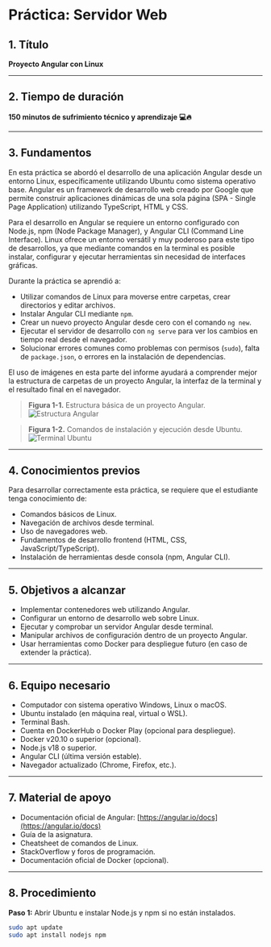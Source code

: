 # Práctica: Servidor Web

## 1. Título  
**Proyecto Angular con Linux**

---

## 2. Tiempo de duración  
**150 minutos de sufrimiento técnico y aprendizaje 💻🔥**

---

## 3. Fundamentos

En esta práctica se abordó el desarrollo de una aplicación Angular desde un entorno Linux, específicamente utilizando Ubuntu como sistema operativo base. Angular es un framework de desarrollo web creado por Google que permite construir aplicaciones dinámicas de una sola página (SPA - Single Page Application) utilizando TypeScript, HTML y CSS.

Para el desarrollo en Angular se requiere un entorno configurado con Node.js, npm (Node Package Manager), y Angular CLI (Command Line Interface). Linux ofrece un entorno versátil y muy poderoso para este tipo de desarrollos, ya que mediante comandos en la terminal es posible instalar, configurar y ejecutar herramientas sin necesidad de interfaces gráficas.

Durante la práctica se aprendió a:
- Utilizar comandos de Linux para moverse entre carpetas, crear directorios y editar archivos.
- Instalar Angular CLI mediante `npm`.
- Crear un nuevo proyecto Angular desde cero con el comando `ng new`.
- Ejecutar el servidor de desarrollo con `ng serve` para ver los cambios en tiempo real desde el navegador.
- Solucionar errores comunes como problemas con permisos (`sudo`), falta de `package.json`, o errores en la instalación de dependencias.

El uso de imágenes en esta parte del informe ayudará a comprender mejor la estructura de carpetas de un proyecto Angular, la interfaz de la terminal y el resultado final en el navegador.

> **Figura 1-1.** Estructura básica de un proyecto Angular.  
> ![Estructura Angular](https://angular.io/generated/images/marketing/conceptual-architecture.png)

> **Figura 1-2.** Comandos de instalación y ejecución desde Ubuntu.  
> ![Terminal Ubuntu](https://i.imgur.com/5uRJ7Ux.png)

---

## 4. Conocimientos previos

Para desarrollar correctamente esta práctica, se requiere que el estudiante tenga conocimiento de:

- Comandos básicos de Linux.
- Navegación de archivos desde terminal.
- Uso de navegadores web.
- Fundamentos de desarrollo frontend (HTML, CSS, JavaScript/TypeScript).
- Instalación de herramientas desde consola (npm, Angular CLI).

---

## 5. Objetivos a alcanzar

- Implementar contenedores web utilizando Angular.
- Configurar un entorno de desarrollo web sobre Linux.
- Ejecutar y comprobar un servidor Angular desde terminal.
- Manipular archivos de configuración dentro de un proyecto Angular.
- Usar herramientas como Docker para despliegue futuro (en caso de extender la práctica).

---

## 6. Equipo necesario

- Computador con sistema operativo Windows, Linux o macOS.
- Ubuntu instalado (en máquina real, virtual o WSL).
- Terminal Bash.
- Cuenta en DockerHub o Docker Play (opcional para despliegue).
- Docker v20.10 o superior (opcional).
- Node.js v18 o superior.
- Angular CLI (última versión estable).
- Navegador actualizado (Chrome, Firefox, etc.).

---

## 7. Material de apoyo

- Documentación oficial de Angular: [https://angular.io/docs](https://angular.io/docs)
- Guía de la asignatura.
- Cheatsheet de comandos de Linux.
- StackOverflow y foros de programación.
- Documentación oficial de Docker (opcional).

---

## 8. Procedimiento

**Paso 1:** Abrir Ubuntu e instalar Node.js y npm si no están instalados.  
```bash
sudo apt update
sudo apt install nodejs npm
